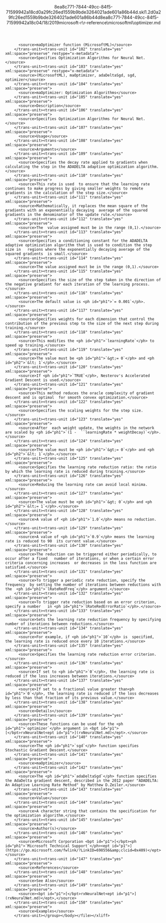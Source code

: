 <?xml version="1.0"?><xliff version="1.2" xmlns="urn:oasis:names:tc:xliff:document:1.2" xmlns:xsi="http://www.w3.org/2001/XMLSchema-instance" xsi:schemaLocation="urn:oasis:names:tc:xliff:document:1.2 xliff-core-1.2-transitional.xsd"><file datatype="xml" original="optimizer.md" source-language="en-US" target-language="en-US"><header><tool tool-id="mdxliff" tool-name="mdxliff" tool-version="1.0-d1654b2" tool-company="Microsoft" /><xliffext:skl_file_name xmlns:xliffext="urn:microsoft:content:schema:xliffextensions">8ea8c771-7844-49cc-84f5-71599942a18cd0a29fc26ed1559b9bde3264021ade601a86b44d.skl</xliffext:skl_file_name><xliffext:version xmlns:xliffext="urn:microsoft:content:schema:xliffextensions">1.2</xliffext:version><xliffext:ms.openlocfilehash xmlns:xliffext="urn:microsoft:content:schema:xliffextensions">d0a29fc26ed1559b9bde3264021ade601a86b44d</xliffext:ms.openlocfilehash><xliffext:ms.sourcegitcommit xmlns:xliffext="urn:microsoft:content:schema:xliffextensions">8ea8c771-7844-49cc-84f5-71599942a18c</xliffext:ms.sourcegitcommit><xliffext:ms.lasthandoff xmlns:xliffext="urn:microsoft:content:schema:xliffextensions">04/18/2019</xliffext:ms.lasthandoff><xliffext:ms.openlocfilepath xmlns:xliffext="urn:microsoft:content:schema:xliffextensions">microsoft-r\r-reference\microsoftml\optimizer.md</xliffext:ms.openlocfilepath></header><body><group id="content" extype="content"><trans-unit id="101" translate="yes" xml:space="preserve" restype="x-metadata">
          <source>maOptimizer function (MicrosoftML)</source>
        </trans-unit><trans-unit id="102" translate="yes" xml:space="preserve" restype="x-metadata">
          <source>Specifies Optimization Algorithms for Neural Net.</source>
        </trans-unit><trans-unit id="103" translate="yes" xml:space="preserve" restype="x-metadata">
          <source>(MicrosoftML), maOptimizer, adaDeltaSgd, sgd, optimizer</source>
        </trans-unit><trans-unit id="104" translate="yes" xml:space="preserve">
          <source>maOptimizer: Optimization Algorithms</source>
        </trans-unit><trans-unit id="105" translate="yes" xml:space="preserve">
          <source>Description</source>
        </trans-unit><trans-unit id="106" translate="yes" xml:space="preserve">
          <source>Specifies Optimization Algorithms for Neural Net.</source>
        </trans-unit><trans-unit id="107" translate="yes" xml:space="preserve">
          <source>Usage</source>
        </trans-unit><trans-unit id="108" translate="yes" xml:space="preserve">
          <source>Arguments</source>
        </trans-unit><trans-unit id="109" translate="yes" xml:space="preserve">
          <source>Specifies the decay rate applied to gradients when calculating the step in the ADADELTA adaptive optimization algorithm.</source>
        </trans-unit><trans-unit id="110" translate="yes" xml:space="preserve">
          <source>This rate is used  to ensure that the learning rate continues to make progress by giving smaller weights to remote gradients in the calculation of the step size.</source>
        </trans-unit><trans-unit id="111" translate="yes" xml:space="preserve">
          <source>Mathematically, it replaces the mean square of the gradients with an exponentially decaying  average of the squared gradients in the denominator of the update rule.</source>
        </trans-unit><trans-unit id="112" translate="yes" xml:space="preserve">
          <source>The  value assigned must be in the range (0,1).</source>
        </trans-unit><trans-unit id="113" translate="yes" xml:space="preserve">
          <source>Specifies a conditioning constant for the ADADELTA  adaptive optimization algorithm that is used to condition the step size in   regions where the exponentially decaying average of the squared gradients  is small.</source>
        </trans-unit><trans-unit id="114" translate="yes" xml:space="preserve">
          <source>The value assigned must be in the range (0,1).</source>
        </trans-unit><trans-unit id="115" translate="yes" xml:space="preserve">
          <source>Specifies the size of the step taken in the direction of the negative gradient for each iteration of the learning process.</source>
        </trans-unit><trans-unit id="116" translate="yes" xml:space="preserve">
          <source>The default value is <ph id="ph1">`= 0.001`</ph>.</source>
        </trans-unit><trans-unit id="117" translate="yes" xml:space="preserve">
          <source>Specifies weights for each dimension that control the contribution of the previous step to the size of the next step during  training.</source>
        </trans-unit><trans-unit id="118" translate="yes" xml:space="preserve">
          <source>This modifies the <ph id="ph1">`learningRate`</ph> to speed up training.</source>
        </trans-unit><trans-unit id="119" translate="yes" xml:space="preserve">
          <source>The value must be <ph id="ph1">`&gt;= 0`</ph> and <ph id="ph2">`&lt; 1`</ph>.</source>
        </trans-unit><trans-unit id="120" translate="yes" xml:space="preserve">
          <source>If <ph id="ph1">`TRUE`</ph>, Nesterov's Accelerated Gradient Descent is used.</source>
        </trans-unit><trans-unit id="121" translate="yes" xml:space="preserve">
          <source>This method reduces the oracle complexity of gradient descent and is optimal  for smooth convex optimization.</source>
        </trans-unit><trans-unit id="122" translate="yes" xml:space="preserve">
          <source>Specifies the scaling weights for the step size.</source>
        </trans-unit><trans-unit id="123" translate="yes" xml:space="preserve">
          <source>After  each weight update, the weights in the network are scaled by <ph id="ph1">`(1 -  ``learningRate * weightDecay)`</ph>.</source>
        </trans-unit><trans-unit id="124" translate="yes" xml:space="preserve">
          <source>The value must be <ph id="ph1">`&gt;= 0`</ph> and <ph id="ph2">`&lt; 1`</ph>.</source>
        </trans-unit><trans-unit id="125" translate="yes" xml:space="preserve">
          <source>Specifies the learning rate reduction ratio: the ratio by which the learning rate is reduced during training.</source>
        </trans-unit><trans-unit id="126" translate="yes" xml:space="preserve">
          <source>Reducing the learning rate can avoid local minima.</source>
        </trans-unit><trans-unit id="127" translate="yes" xml:space="preserve">
          <source>The value must be <ph id="ph1">`&gt; 0`</ph> and <ph id="ph2">`&lt;= 1`</ph>.</source>
        </trans-unit><trans-unit id="128" translate="yes" xml:space="preserve">
          <source>A value of <ph id="ph1">`1.0`</ph> means no reduction.</source>
        </trans-unit><trans-unit id="129" translate="yes" xml:space="preserve">
          <source>A value of <ph id="ph1">`0.9`</ph> means the learning rate is reduced to 90  its current value.</source>
        </trans-unit><trans-unit id="130" translate="yes" xml:space="preserve">
          <source>The reduction can be triggered either periodically, to occur after a fixed   number of iterations, or when a certain error criteria concerning increases  or decreases in the loss function are satisfied.</source>
        </trans-unit><trans-unit id="131" translate="yes" xml:space="preserve">
          <source>To trigger a periodic rate reduction, specify the frequency  by setting the number of iterations between reductions with the  <ph id="ph1">`lRateRedFreq`</ph> argument.</source>
        </trans-unit><trans-unit id="132" translate="yes" xml:space="preserve">
          <source>To trigger rate reduction based on an error criterion, specify a number   in <ph id="ph1">`lRateRedErrorRatio`</ph>.</source>
        </trans-unit><trans-unit id="133" translate="yes" xml:space="preserve">
          <source>Sets the learning rate reduction frequency by specifying  number of iterations between reductions.</source>
        </trans-unit><trans-unit id="134" translate="yes" xml:space="preserve">
          <source>For example, if <ph id="ph1">`10`</ph> is  specified, the learning rate is reduced once every 10 iterations.</source>
        </trans-unit><trans-unit id="135" translate="yes" xml:space="preserve">
          <source>Specifies the learning rate reduction error criterion.</source>
        </trans-unit><trans-unit id="136" translate="yes" xml:space="preserve">
          <source>If set to <ph id="ph1">`0`</ph>, the learning rate is reduced if the loss increases between iterations.</source>
        </trans-unit><trans-unit id="137" translate="yes" xml:space="preserve">
          <source>If set to a fractional value greater than<ph id="ph1">`0`</ph>, the learning rate is reduced if the loss decreases by less than that fraction of its previous value.</source>
        </trans-unit><trans-unit id="138" translate="yes" xml:space="preserve">
          <source>Details</source>
        </trans-unit><trans-unit id="139" translate="yes" xml:space="preserve">
          <source>These functions can be used for the <ph id="ph1">`optimizer`</ph> argument in <bpt id="p1">[</bpt>rxNeuralNet<ept id="p1">](rxNeuralNet.md)</ept>.</source>
        </trans-unit><trans-unit id="140" translate="yes" xml:space="preserve">
          <source>The <ph id="ph1">`sgd`</ph> function specifies Stochastic Gradient Descent.</source>
        </trans-unit><trans-unit id="141" translate="yes" xml:space="preserve">
          <source>maOptimizer</source>
        </trans-unit><trans-unit id="142" translate="yes" xml:space="preserve">
          <source>The <ph id="ph1">`adaDeltaSgd`</ph> function specifies the AdaDelta gradient descent, described in the 2012 paper "ADADELTA: An Adaptive Learning Rate Method" by Matthew D.Zeiler.</source>
        </trans-unit><trans-unit id="143" translate="yes" xml:space="preserve">
          <source>Value</source>
        </trans-unit><trans-unit id="144" translate="yes" xml:space="preserve">
          <source>A character string that contains the specification for the optimization algorithm.</source>
        </trans-unit><trans-unit id="145" translate="yes" xml:space="preserve">
          <source>Author(s)</source>
        </trans-unit><trans-unit id="146" translate="yes" xml:space="preserve">
          <source>Microsoft Corporation <bpt id="p1">[</bpt><ph id="ph1">`Microsoft Technical Support`</ph><ept id="p1">](https://go.microsoft.com/fwlink/?LinkID=698556&amp;clcid=0x409)</ept></source>
        </trans-unit><trans-unit id="147" translate="yes" xml:space="preserve">
          <source>References</source>
        </trans-unit><trans-unit id="148" translate="yes" xml:space="preserve">
          <source>See Also</source>
        </trans-unit><trans-unit id="149" translate="yes" xml:space="preserve">
          <source><bpt id="p1">[</bpt>rxNeuralNet<ept id="p1">](rxNeuralNet.md)</ept>,</source>
        </trans-unit><trans-unit id="150" translate="yes" xml:space="preserve">
          <source>Examples</source>
        </trans-unit></group></body></file></xliff>